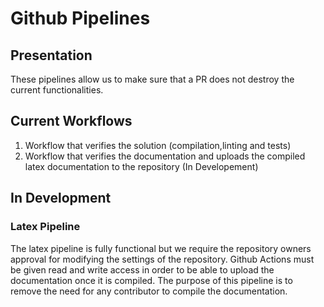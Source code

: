 # Github Pipelines

## Presentation

These pipelines allow us to make sure that a PR does not destroy the current functionalities.

## Current Workflows

1. Workflow that verifies the solution (compilation,linting and tests)
2. Workflow that verifies the documentation and uploads the compiled latex documentation to the repository (In Developement)


## In Development

### Latex Pipeline

The latex pipeline is fully functional but we require the repository owners approval for modifying the settings of the repository. Github Actions
must be given read and write access in order to be able to upload the documentation once it is compiled. The purpose of this pipeline is to remove the need
for any contributor to compile the documentation.
